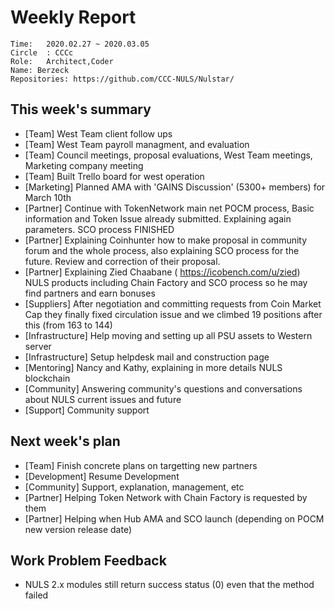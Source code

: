 # Weekly Report 
```
Time: 	2020.02.27 ~ 2020.03.05
Circle	: CCCc
Role:	Architect,Coder
Name: Berzeck
Repositories: https://github.com/CCC-NULS/Nulstar/
```
## This week's summary

- [Team] West Team client follow ups
- [Team] West Team payroll managment, and evaluation
- [Team] Council meetings, proposal evaluations, West Team meetings, Marketing company meeting
- [Team] Built Trello board for west operation 
- [Marketing] Planned AMA with 'GAINS Discussion' (5300+ members) for March 10th
- [Partner] Continue with TokenNetwork main net  POCM process, Basic information and Token Issue already submitted. Explaining again  parameters.  SCO process FINISHED
- [Partner] Explaining  Coinhunter how to make proposal in community forum and the whole process, also explaining SCO process for the future. Review and correction of their proposal.
- [Partner] Explaining Zied Chaabane (  https://icobench.com/u/zied) NULS products including Chain Factory  and SCO process so he may find partners and earn bonuses
- [Suppliers] After negotiation and committing requests from Coin Market Cap they finally fixed circulation issue and we climbed 19 positions after this (from 163 to 144)
- [Infrastructure] Help moving and setting up all PSU assets to Western server
- [Infrastructure] Setup helpdesk mail and construction page
- [Mentoring] Nancy and Kathy, explaining in more details NULS blockchain 
- [Community] Answering community's questions and conversations about NULS current issues and future
- [Support] Community support


## Next week's plan

 - [Team] Finish concrete plans on targetting new partners
 - [Development] Resume Development
 - [Community] Support, explanation, management, etc
 - [Partner] Helping Token Network with Chain Factory is requested by them
 - [Partner] Helping when Hub  AMA and SCO launch (depending on POCM new version release date)
 
## Work Problem Feedback

- NULS 2.x modules still return success status (0) even that the method failed


